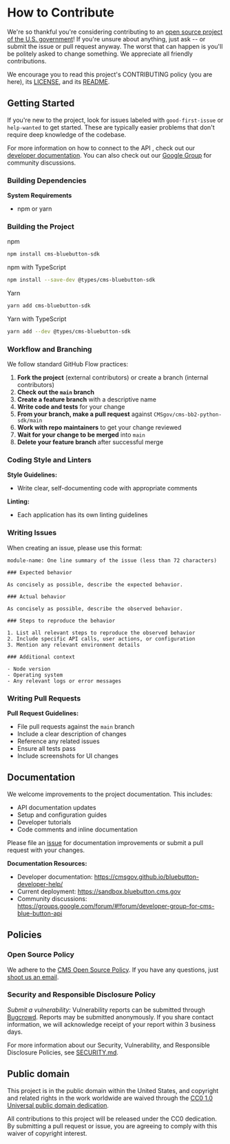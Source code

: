 # How to Contribute

<!-- Basic instructions about where to send patches, check out source code, and get development support.-->

We're so thankful you're considering contributing to an [open source project of
the U.S. government](https://code.gov/)! If you're unsure about anything, just
ask -- or submit the issue or pull request anyway. The worst that can happen is
you'll be politely asked to change something. We appreciate all friendly
contributions.

We encourage you to read this project's CONTRIBUTING policy (you are here), its
[LICENSE](LICENSE.md), and its [README](README.md).

## Getting Started

If you're new to the project, look for issues labeled with `good-first-issue` or `help-wanted` to get started. These are typically easier problems that don't require deep knowledge of the codebase.

For more information on how to connect to the API , check out our [developer documentation](https://cmsgov.github.io/bluebutton-developer-help/). You can also check out our [Google Group](https://groups.google.com/forum/#!forum/developer-group-for-cms-blue-button-api) for community discussions.

### Building Dependencies

**System Requirements**
- npm or yarn

### Building the Project

npm

```bash
npm install cms-bluebutton-sdk
```

npm with TypeScript

```bash
npm install --save-dev @types/cms-bluebutton-sdk
```

Yarn

```bash
yarn add cms-bluebutton-sdk
```

Yarn with TypeScript

```bash
yarn add --dev @types/cms-bluebutton-sdk
```

### Workflow and Branching

We follow standard GitHub Flow practices:

1. **Fork the project** (external contributors) or create a branch (internal contributors)
2. **Check out the `main` branch**
3. **Create a feature branch** with a descriptive name
4. **Write code and tests** for your change
5. **From your branch, make a pull request** against `CMSgov/cms-bb2-python-sdk/main`
6. **Work with repo maintainers** to get your change reviewed
7. **Wait for your change to be merged** into `main`
8. **Delete your feature branch** after successful merge

### Coding Style and Linters

**Style Guidelines:**
- Write clear, self-documenting code with appropriate comments

**Linting:**
- Each application has its own linting guidelines

### Writing Issues

When creating an issue, please use this format:

```
module-name: One line summary of the issue (less than 72 characters)

### Expected behavior

As concisely as possible, describe the expected behavior.

### Actual behavior

As concisely as possible, describe the observed behavior.

### Steps to reproduce the behavior

1. List all relevant steps to reproduce the observed behavior
2. Include specific API calls, user actions, or configuration
3. Mention any relevant environment details

### Additional context

- Node version
- Operating system
- Any relevant logs or error messages
```

### Writing Pull Requests

**Pull Request Guidelines:**
- File pull requests against the `main` branch
- Include a clear description of changes
- Reference any related issues
- Ensure all tests pass
- Include screenshots for UI changes

## Documentation

We welcome improvements to the project documentation. This includes:

- API documentation updates
- Setup and configuration guides
- Developer tutorials
- Code comments and inline documentation

Please file an [issue](https://github.com/CMSGov/ms-bb2-node-sdk/issues) for documentation improvements or submit a pull request with your changes.

**Documentation Resources:**
- Developer documentation: https://cmsgov.github.io/bluebutton-developer-help/
- Current deployment: https://sandbox.bluebutton.cms.gov
- Community discussions: https://groups.google.com/forum/#!forum/developer-group-for-cms-blue-button-api

## Policies

### Open Source Policy

We adhere to the [CMS Open Source
Policy](https://github.com/CMSGov/cms-open-source-policy). If you have any
questions, just [shoot us an email](mailto:opensource@cms.hhs.gov).

### Security and Responsible Disclosure Policy

_Submit a vulnerability:_ Vulnerability reports can be submitted through [Bugcrowd](https://bugcrowd.com/cms-vdp). Reports may be submitted anonymously. If you share contact information, we will acknowledge receipt of your report within 3 business days.

For more information about our Security, Vulnerability, and Responsible Disclosure Policies, see [SECURITY.md](SECURITY.md).

## Public domain

This project is in the public domain within the United States, and copyright and related rights in the work worldwide are waived through the [CC0 1.0 Universal public domain dedication](https://creativecommons.org/publicdomain/zero/1.0/).

All contributions to this project will be released under the CC0 dedication. By submitting a pull request or issue, you are agreeing to comply with this waiver of copyright interest.
